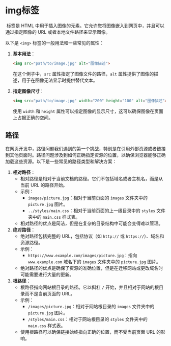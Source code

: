 # img标签

<img> 标签是 HTML 中用于插入图像的元素。它允许您将图像嵌入到网页中，并且可以通过指定图像的 URL 或者本地文件路径来显示图像。

以下是 `<img>` 标签的一般用法和一些常见的属性：

1. **基本用法**：

   ```html
   <img src="path/to/image.jpg" alt="图像描述">
   ```

   在这个例子中，`src` 属性指定了图像文件的路径，`alt` 属性提供了图像的描述，用于在图像无法显示时提供替代文本。

2. **指定图像尺寸**：

   ```html
   <img src="path/to/image.jpg" width="200" height="100" alt="图像描述">
   ```

   使用 `width` 和 `height` 属性可以指定图像的显示尺寸，这可以确保图像在页面上占据正确的空间。

## 路径

在网页开发中，路径问题我们遇到的第一个挑战，特别是在引用外部资源或者链接到其他页面时。路径问题涉及到如何正确指定资源的位置，以确保浏览器能够正确加载这些资源。以下是一些常见的路径类型和解决方案：

1. **相对路径**：
   - 相对路径是相对于当前文档的路径。它们不包括域名或者主机名，而是从当前 URL 的路径开始。
   - 示例：
     - `images/picture.jpg`：相对于当前页面的 `images` 文件夹中的 `picture.jpg` 图片。
     - `../styles/main.css`：相对于当前页面的上一级目录中的 `styles` 文件夹中的 `main.css` 样式表。
   - 相对路径的优点是简洁，但是在复杂的目录结构中可能会变得难以管理。
2. **绝对路径**：
   - 绝对路径包括完整的 URL，包括协议（如 `http://` 或 `https://`）、域名和资源路径。
   - 示例：
     - `https://www.example.com/images/picture.jpg`：指向 `www.example.com` 域名下的 `images` 文件夹中的 `picture.jpg` 图片。
   - 绝对路径的优点是确保了资源的准确位置，但是在迁移网站或更改域名时可能需要进行大量的更新。
3. **根路径**：
   - 根路径指向网站根目录的路径。它以斜杠 `/` 开始，并且相对于网站的根目录而不是当前页面的 URL。
   - 示例：
     - `/images/picture.jpg`：相对于网站根目录的 `images` 文件夹中的 `picture.jpg` 图片。
     - `/styles/main.css`：相对于网站根目录的 `styles` 文件夹中的 `main.css` 样式表。
   - 使用根路径可以确保链接始终指向正确的位置，而不受当前页面 URL 的影响。